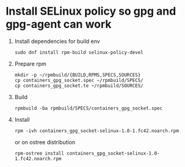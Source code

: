 # Install SELinux policy so gpg and gpg-agent can work

1. Install dependencies for build env
   ```text
   sudo dnf install rpm-build selinux-policy-devel
   ```

2. Prepare rpm

   ```text
   mkdir -p ~/rpmbuild/{BUILD,RPMS,SPECS,SOURCES}
   cp containers_gpg_socket.spec ~/rpmbuild/SPECS/
   cp containers_gpg_socket.te ~/rpmbuild/SOURCES/
   ```

3. Build

   ```text
   rpmbuild -ba rpmbuild/SPECS/containers_gpg_socket.spec
   ```

4. Install

   ```text
   rpm -ivh containers_gpg_socket-selinux-1.0-1.fc42.noarch.rpm
   ```

   or on ostree distribution

   ```text
   rpm-ostree install containers_gpg_socket-selinux-1.0-1.fc42.noarch.rpm
   ```
